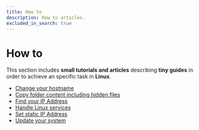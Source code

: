 ```yaml
---
title: How to
description: How to articles.
excluded_in_search: true
---
```


# How to

This section includes **small tutorials and articles** describing **tiny guides** in order to 
achieve an specific task in **Linux**. 

 - [Change your hostname](change-your-hostname)
 - [Copy folder content including hidden files](copy-folder-content-including-hidden-files)
 - [Find your IP Address](find-your-ip-address)
 - [Handle Linux services](handle-linux-services)
 - [Set static IP Address](set-static-ip-address)
 - [Update your system](update-your-system)